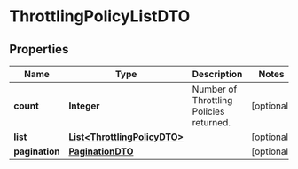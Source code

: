 

# ThrottlingPolicyListDTO

## Properties

Name | Type | Description | Notes
------------ | ------------- | ------------- | -------------
**count** | **Integer** | Number of Throttling Policies returned.  |  [optional]
**list** | [**List&lt;ThrottlingPolicyDTO&gt;**](ThrottlingPolicyDTO.md) |  |  [optional]
**pagination** | [**PaginationDTO**](PaginationDTO.md) |  |  [optional]



